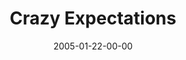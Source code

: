 ---
layout: message
category: message
series: "Revolution"
title: "Crazy Expectations"
date: 2005-01-22-00-00
message_id: 136
audio: "http://s3.amazonaws.com/crossroads-media/messages/audio/Revolution_03_01-22-05_Crazy_Expectations.mp3"
audio-duration: "40:28"
tag: 
 - mustard-seed
 - crossroads
 - vision
 - interview
 - revolution
 - mark
 - one-city
 - wells
explicit: false
---
